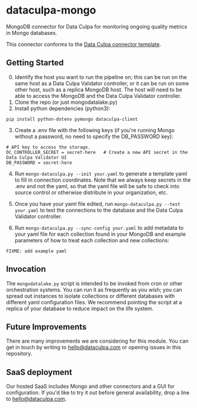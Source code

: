 # dataculpa-mongo
MongoDB connector for Data Culpa for monitoring ongoing quality metrics in Mongo databases.

This connector conforms to the [Data Culpa connector template](https://github.com/Data-Culpa/connector-template).


## Getting Started

0. Identify the host you want to run the pipeline on; this can be run on the same host as a Data Culpa Validator controller, or it can be run on some other host, such as a replica MongoDB host. The host will need to be able to access the MongoDB and the Data Culpa Validator controller.
1. Clone the repo (or just mongodatalake.py)
2. Install python dependencies (python3):
```
pip install python-dotenv pymongo dataculpa-client
```
3. Create a .env file with the following keys (if you're running Mongo without a password, no need to specify the DB_PASSWORD key):

```
# API key to access the storage.
DC_CONTROLLER_SECRET = secret-here   # Create a new API secret in the Data Culpa Validator UI
DB_PASSWORD = secret-here 
```

4. Run ```mongo-dataculpa.py --init your.yaml``` to generate a template yaml to fill in connection coordinates. Note that we always keep secrets in the .env and not the yaml, so that the yaml file will be safe to check into source control or otherwise distribute in your organization, etc.

5. Once you have your yaml file edited, run ```mongo-dataculpa.py --test your.yaml``` to test the connections to the database and the Data Culpa Validator controller.

6. Run ```mongo-dataculpa.py --sync-config your.yaml``` to add metadata to your yaml file for each collection found in your MongoDB and example parameters of how to treat each collection and new collections:

```
FIXME: add example yaml
```

## Invocation

The ```mongodatalake.py``` script is intended to be invoked from cron or other orchestration systems. You can run it as frequently as you wish; you can spread out instances to isolate collections or different databases with different yaml configuration files. We recommend pointing the script at a replica of your database to reduce impact on the life system.

## Future Improvements

There are many improvements we are considering for this module. You can get in touch by writing to hello@dataculpa.com or opening issues in this repository.

## SaaS deployment

Our hosted SaaS includes Mongo and other connectors and a GUI for configuration. If you'd like to try it out before general availability, drop a line to hello@dataculpa.com.
